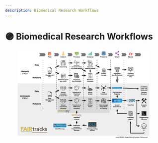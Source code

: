 ```yaml
---
description: Biomedical Research Workflows
---
```


# 🟣 Biomedical Research Workflows

<div align="center" data-full-width="false"><figure><img src="../../.gitbook/assets/fairtracks_tool-assembly.png" alt=""><figcaption></figcaption></figure></div>
